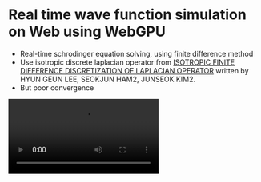 # Real time wave function simulation on Web using WebGPU
- Real-time schrodinger equation solving, using finite difference method
- Use isotropic discrete laplacian operator from [ISOTROPIC FINITE DIFFERENCE DISCRETIZATION OF LAPLACIAN OPERATOR](https://mathematicians.korea.ac.kr/cfdkim/wp-content/uploads/sites/15/2023/06/ISOTROPIC_FDM.pdf) written by HYUN GEUN LEE, SEOKJUN HAM2, JUNSEOK KIM2.
- But poor convergence

![](./assets/video.mp4)
